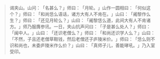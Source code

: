 > 谒夹山。山问：​「名甚么？​」师曰：​「月轮。​」山作一圆相曰：​「何似这个？​」师曰：​「和尚恁么语话，诸方大有人不肯在。​」山曰：​「阇黎作么生？​」师曰：​「还见月轮么？​」山曰：​「阇黎恁么道，此间大有人不肯诸方。​」师乃服膺参讯。一日，夹山抗声问曰：​「子是甚么处人？​」师曰：​「闽中人。​」山曰：​「还识老僧么？​」师曰：​「和尚还识学人么？​」山曰：​「不然，子且还老僧草鞋钱，然后老僧还子庐陵米价。​」师曰：​「恁么则不识和尚也，未委庐陵米作么价？​」山曰：​「真师子儿，善能哮吼。​」乃入室受印。


